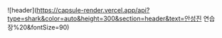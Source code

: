 
![header](https://capsule-render.vercel.app/api?type=shark&color=auto&height=300&section=header&text=안성진 연습장%20&fontSize=90)
